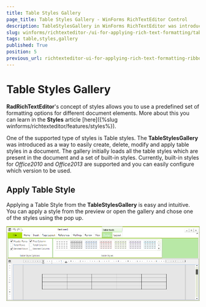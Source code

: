 ```yaml
---
title: Table Styles Gallery
page_title: Table Styles Gallery - WinForms RichTextEditor Control
description: TableStylesGallery in WinForms RichTextEditor was introduced as a way to easily create, delete, modify and apply table styles in a document.
slug: winforms/richtexteditor-/ui-for-applying-rich-text-formatting/table-styles-gallery
tags: table,styles,gallery
published: True
position: 5
previous_url: richtexteditor-ui-for-applying-rich-text-formatting-ribbon-ui-table-style-gallery
---
```


# Table Styles Gallery

**RadRichTextEditor**'s concept of styles allows you to use a predefined set of formatting options for different document elements.  More about this you can learn in the **Styles** article [here]({%slug winforms/richtexteditor/features/styles%}).
      
One of the supported type of styles is Table styles. The __TableStylesGallery__ was introduced as a way to easily create, delete, modify and apply table styles in a document. The gallery initially loads all the table styles which are present in the document and a set of built-in styles. Currently, built-in styles for *Office2010* and *Office2013* are supported and you can easily configure which version to be used.
      
## Apply Table Style

Applying a Table Style from the **TableStylesGallery** is easy and intuitive. You can apply a style from the preview or open the gallery and chose  one of the styles using the pop up.

![richtexteditor-ui-for-applying-rich-text-formatting-ribbon-ui-table-style-gallery 001](images/richtexteditor-ui-for-applying-rich-text-formatting-ribbon-ui-table-style-gallery001.png)
